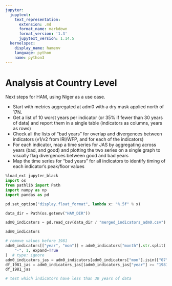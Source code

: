 ```yaml
---
jupyter:
  jupytext:
    text_representation:
      extension: .md
      format_name: markdown
      format_version: '1.3'
      jupytext_version: 1.14.5
  kernelspec:
    display_name: hamenv
    language: python
    name: python3
---
```


# Analysis at Country Level


Next steps for HAM, using Niger as a use case.

- Start with metrics aggregated at adm0 with a dry mask applied north of 17N.
- Get a list of 10 worst years per indicator (or 35% if fewer than 30 years of data) and report them in a single table (indicators as columns, years as rows)
- Check all the lists of “bad years” for overlap and divergences between indicators (v1/v2 from IRI/WFP, and for each of the indicators)
- For each indicator, map a time series for JAS by aggregating across years (bad, and good) and plotting the two series on a single graph to visually flag divergences between good and bad years
- Map the time series for “bad years” for all indicators to identify timing of each indicator’s peak/floor values

```python
%load_ext jupyter_black
import os
from pathlib import Path
import numpy as np
import pandas as pd
```

```python
pd.set_option("display.float_format", lambda x: "%.5f" % x)
```

```python
data_dir = Path(os.getenv("HAM_DIR"))
```

```python
adm0_indicators = pd.read_csv(data_dir / "merged_indicators_adm0.csv")
```

```python
adm0_indicators
```

```python
# remove values before 1981
adm0_indicators[["year", "mon"]] = adm0_indicators["month"].str.split(
    "-", 1, expand=True
)  # type: ignore
adm0_indicators_jas = adm0_indicators[adm0_indicators["mon"].isin(["07", "08", "09"])]
df_1981_jas = adm0_indicators_jas[(adm0_indicators_jas["year"] >= "1981")]
df_1981_jas
```

```python
# test which indicators have less than 30 years of data

```
